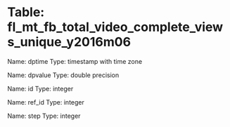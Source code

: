 Table: fl_mt_fb_total_video_complete_views_unique_y2016m06
==========================================================

Name: dptime
Type: timestamp with time zone

Name: dpvalue
Type: double precision

Name: id
Type: integer

Name: ref_id
Type: integer

Name: step
Type: integer

